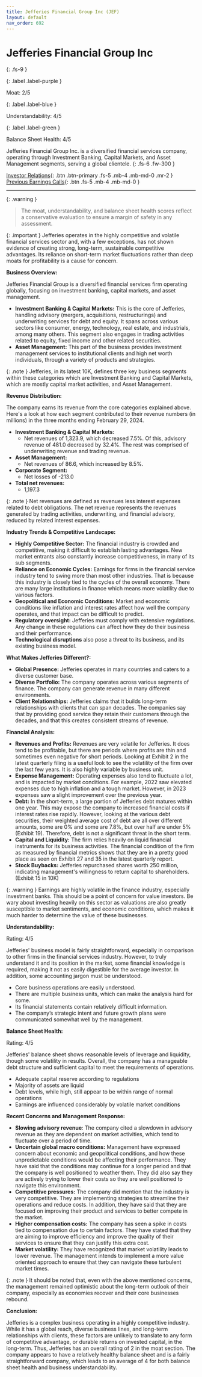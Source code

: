 ```yaml
---
title: Jefferies Financial Group Inc (JEF)
layout: default
nav_order: 692
---
```


# Jefferies Financial Group Inc
{: .fs-9 }

{: .label .label-purple }

Moat: 2/5

{: .label .label-blue }

Understandability: 4/5

{: .label .label-green }

Balance Sheet Health: 4/5

Jefferies Financial Group Inc. is a diversified financial services company, operating through Investment Banking, Capital Markets, and Asset Management segments, serving a global clientele.
{: .fs-6 .fw-300 }

[Investor Relations](https://www.google.com/search?q=JEF+investor+relations){: .btn .btn-primary .fs-5 .mb-4 .mb-md-0 .mr-2 }
[Previous Earnings Calls](https://discountingcashflows.com/company/JEF/transcripts/){: .btn .fs-5 .mb-4 .mb-md-0 }

---

{: .warning }
>The moat, understandability, and balance sheet health scores reflect a conservative evaluation to ensure a margin of safety in any assessment.



{: .important }
Jefferies operates in the highly competitive and volatile financial services sector and, with a few exceptions, has not shown evidence of creating strong, long-term, sustainable competitive advantages. Its reliance on short-term market fluctuations rather than deep moats for profitability is a cause for concern.

**Business Overview:**

Jefferies Financial Group is a diversified financial services firm operating globally, focusing on investment banking, capital markets, and asset management.

*   **Investment Banking & Capital Markets:** This is the core of Jefferies, handling advisory (mergers, acquisitions, restructurings) and underwriting services for debt and equity. It spans across various sectors like consumer, energy, technology, real estate, and industrials, among many others. This segment also engages in trading activities related to equity, fixed income and other related securities.
*   **Asset Management:** This part of the business provides investment management services to institutional clients and high net worth individuals, through a variety of products and strategies.

{: .note }
Jefferies, in its latest 10K, defines three key business segments within these categories which are Investment Banking and Capital Markets, which are mostly capital market activities, and Asset Management.

**Revenue Distribution:**

The company earns its revenue from the core categories explained above. Here's a look at how each segment contributed to their revenue numbers (in millions) in the three months ending February 29, 2024.

*   **Investment Banking & Capital Markets:**
    *   Net revenues of 1,323.9, which decreased 7.5%. Of this, advisory revenue of 481.0 decreased by 32.4%. The rest was comprised of underwriting revenue and trading revenue.
*   **Asset Management:**
    *   Net revenues of 86.6, which increased by 8.5%.
*   **Corporate Segment:**
     * Net losses of -213.0
*   **Total net revenues:**
     * 1,197.3

{: .note }
Net revenues are defined as revenues less interest expenses related to debt obligations. The net revenue represents the revenues generated by trading activities, underwriting, and financial advisory, reduced by related interest expenses.

**Industry Trends & Competitive Landscape:**

*   **Highly Competitive Sector:** The financial industry is crowded and competitive, making it difficult to establish lasting advantages. New market entrants also constantly increase competitiveness, in many of its sub segments.
*   **Reliance on Economic Cycles:** Earnings for firms in the financial service industry tend to swing more than most other industries. That is because this industry is closely tied to the cycles of the overall economy. There are many large institutions in finance which means more volatility due to various factors.
*    **Geopolitical and Economic Conditions:** Market and economic conditions like inflation and interest rates affect how well the company operates, and that impact can be difficult to predict.
*  **Regulatory oversight:** Jefferies must comply with extensive regulations. Any change in these regulations can affect how they do their business and their performance.
*   **Technological disruptions** also pose a threat to its business, and its existing business model.

**What Makes Jefferies Different?:**

*   **Global Presence:** Jefferies operates in many countries and caters to a diverse customer base.
*   **Diverse Portfolio:** The company operates across various segments of finance. The company can generate revenue in many different environments.
*  **Client Relationships:** Jefferies claims that it builds long-term relationships with clients that can span decades. The companies say that by providing good service they retain their customers through the decades, and that this creates consistent streams of revenue.

**Financial Analysis:**

*  **Revenues and Profits:** Revenues are very volatile for Jefferies. It does tend to be profitable, but there are periods where profits are thin and sometimes even negative for short periods. Looking at Exhibit 2 in the latest quarterly filing is a useful look to see the volatility of the firm over the last few years. It is also highly variable by business unit.
* **Expense Management:** Operating expenses also tend to fluctuate a lot, and is impacted by market conditions. For example, 2022 saw elevated expenses due to high inflation and a tough market. However, in 2023 expenses saw a slight improvement over the previous year.
* **Debt:** In the short-term, a large portion of Jefferies debt matures within one year. This may expose the company to increased financial costs if interest rates rise rapidly. However, looking at the various debt securities, their weighted average cost of debt are all over different amounts, some are 0% and some are 7.8%, but over half are under 5% (Exhibit 19). Therefore, debt is not a significant threat in the short term.
* **Capital and Liquidity:** The firm relies heavily on liquid financial instruments for its business activities. The financial condition of the firm as measured by financial metrics shows that they are in a pretty good place as seen on Exhibit 27 and 35 in the latest quarterly report.
*   **Stock Buybacks:** Jefferies repurchased shares worth 250 million, indicating management's willingness to return capital to shareholders. (Exhibit 15 in 10K)

{: .warning }
Earnings are highly volatile in the finance industry, especially investment banks. This should be a point of concern for value investors. Be wary about investing heavily on this sector as valuations are also greatly susceptible to market sentiments, and economic conditions, which makes it much harder to determine the value of these businesses.

**Understandability:**

Rating: 4/5

Jefferies' business model is fairly straightforward, especially in comparison to other firms in the financial services industry. However, to truly understand it and its position in the market, some financial knowledge is required, making it not as easily digestible for the average investor. In addition, some accounting jargon must be understood.
* Core business operations are easily understood.
* There are multiple business units, which can make the analysis hard for some.
* Its financial statements contain relatively difficult information.
* The company’s strategic intent and future growth plans were communicated somewhat well by the management.

**Balance Sheet Health:**

Rating: 4/5

Jefferies' balance sheet shows reasonable levels of leverage and liquidity, though some volatility in results. Overall, the company has a manageable debt structure and sufficient capital to meet the requirements of operations.

* Adequate capital reserve according to regulations
* Majority of assets are liquid
* Debt levels, while high, still appear to be within range of normal operations
* Earnings are influenced considerably by volatile market conditions

**Recent Concerns and Management Response:**

*  **Slowing advisory revenue**: The company cited a slowdown in advisory revenue as they are dependent on market activities, which tend to fluctuate over a period of time.
*   **Uncertain global macro conditions:**  Management have expressed concern about economic and geopolitical conditions, and how these unpredictable conditions would be affecting their performance. They have said that the conditions may continue for a longer period and that the company is well positioned to weather them. They did also say they are actively trying to lower their costs so they are well positioned to navigate this environment.
*   **Competitive pressures:** The company did mention that the industry is very competitive. They are implementing strategies to streamline their operations and reduce costs. In addition, they have said that they are focused on improving their product and services to better compete in the market.
*   **Higher compensation costs:** The company has seen a spike in costs tied to compensation due to certain factors. They have stated that they are aiming to improve efficiency and improve the quality of their services to ensure that they can justify this extra cost.
*   **Market volatility:** They have recognized that market volatility leads to lower revenue. The management intends to implement a more value oriented approach to ensure that they can navigate these turbulent market times.

{: .note }
It should be noted that, even with the above mentioned concerns, the management remained optimistic about the long-term outlook of their company, especially as economies recover and their core businesses rebound.

**Conclusion:**

Jefferies is a complex business operating in a highly competitive industry. While it has a global reach, diverse business lines, and long-term relationships with clients, these factors are unlikely to translate to any form of competitive advantage, or durable returns on invested capital, in the long-term. Thus, Jefferies has an overall rating of 2 in the moat section. The company appears to have a relatively healthy balance sheet and is a fairly straightforward company, which leads to an average of 4 for both balance sheet health and business understandability.

